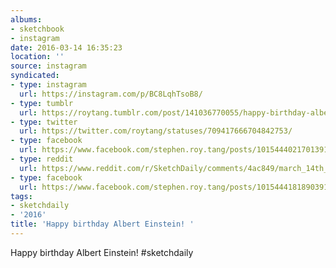 ```yaml
---
albums:
- sketchbook
- instagram
date: 2016-03-14 16:35:23
location: ''
source: instagram
syndicated:
- type: instagram
  url: https://instagram.com/p/BC8LqhTsoB8/
- type: tumblr
  url: https://roytang.tumblr.com/post/141036770055/happy-birthday-albert-einstein-sketchdaily
- type: twitter
  url: https://twitter.com/roytang/statuses/709417666704842753/
- type: facebook
  url: https://www.facebook.com/stephen.roy.tang/posts/10154440217013912:2
- type: reddit
  url: https://www.reddit.com/r/SketchDaily/comments/4ac849/march_14th_albert_einstein/d0z9516/
- type: facebook
  url: https://www.facebook.com/stephen.roy.tang/posts/10154441818903912
tags:
- sketchdaily
- '2016'
title: 'Happy birthday Albert Einstein! '
---
```


Happy birthday Albert Einstein! #sketchdaily
